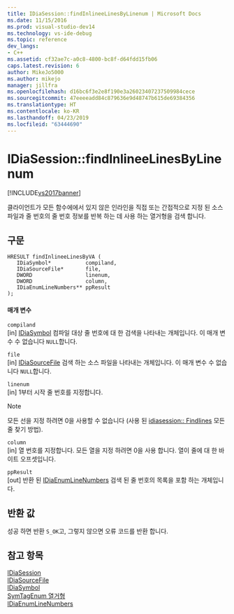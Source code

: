 ```yaml
---
title: IDiaSession::findInlineeLinesByLinenum | Microsoft Docs
ms.date: 11/15/2016
ms.prod: visual-studio-dev14
ms.technology: vs-ide-debug
ms.topic: reference
dev_langs:
- C++
ms.assetid: cf32ae7c-a0c8-4800-bc8f-d64fdd15fb06
caps.latest.revision: 6
author: MikeJo5000
ms.author: mikejo
manager: jillfra
ms.openlocfilehash: d16bc6f3e2e8f190e3a26023407237509984cece
ms.sourcegitcommit: 47eeeeadd84c879636e9d48747b615de69384356
ms.translationtype: HT
ms.contentlocale: ko-KR
ms.lasthandoff: 04/23/2019
ms.locfileid: "63444690"
---
```

# <a name="idiasessionfindinlineelinesbylinenum"></a>IDiaSession::findInlineeLinesByLinenum
[!INCLUDE[vs2017banner](../../includes/vs2017banner.md)]

클라이언트가 모든 함수에에서 있지 않은 인라인을 직접 또는 간접적으로 지정 된 소스 파일과 줄 번호의 줄 번호 정보를 반복 하는 데 사용 하는 열거형을 검색 합니다.  
  
## <a name="syntax"></a>구문  
  
```cpp#  
HRESULT findInlineeLinesByVA (   
   IDiaSymbol*           compiland,  
   IDiaSourceFile*       file,  
   DWORD                 linenum,  
   DWORD                 column,  
   IDiaEnumLineNumbers** ppResult  
);  
```  
  
#### <a name="parameters"></a>매개 변수  
 `compiland`  
 [in] [IDiaSymbol](../../debugger/debug-interface-access/idiasymbol.md) 컴파일 대상 줄 번호에 대 한 검색을 나타내는 개체입니다. 이 매개 변수 수 없습니다 `NULL`합니다.  
  
 `file`  
 [in] [IDiaSourceFile](../../debugger/debug-interface-access/idiasourcefile.md) 검색 하는 소스 파일을 나타내는 개체입니다. 이 매개 변수 수 없습니다 `NULL`합니다.  
  
 `linenum`  
 [in] 1부터 시작 줄 번호를 지정합니다.  
  
> [!NOTE]
> 모든 선을 지정 하려면 0을 사용할 수 없습니다 (사용 된 [idiasession:: Findlines](../../debugger/debug-interface-access/idiasession-findlines.md) 모든 줄 찾기 방법).  
  
 `column`  
 [in] 열 번호를 지정합니다. 모든 열을 지정 하려면 0을 사용 합니다. 열이 줄에 대 한 바이트 오프셋입니다.  
  
 `ppResult`  
 [out] 반환 된 [IDiaEnumLineNumbers](../../debugger/debug-interface-access/idiaenumlinenumbers.md) 검색 된 줄 번호의 목록을 포함 하는 개체입니다.  
  
## <a name="return-value"></a>반환 값  
 성공 하면 반환 `S_OK`고, 그렇지 않으면 오류 코드를 반환 합니다.  
  
## <a name="see-also"></a>참고 항목  
 [IDiaSession](../../debugger/debug-interface-access/idiasession.md)   
 [IDiaSourceFile](../../debugger/debug-interface-access/idiasourcefile.md)   
 [IDiaSymbol](../../debugger/debug-interface-access/idiasymbol.md)   
 [SymTagEnum 열거형](../../debugger/debug-interface-access/symtagenum.md)   
 [IDiaEnumLineNumbers](../../debugger/debug-interface-access/idiaenumlinenumbers.md)
